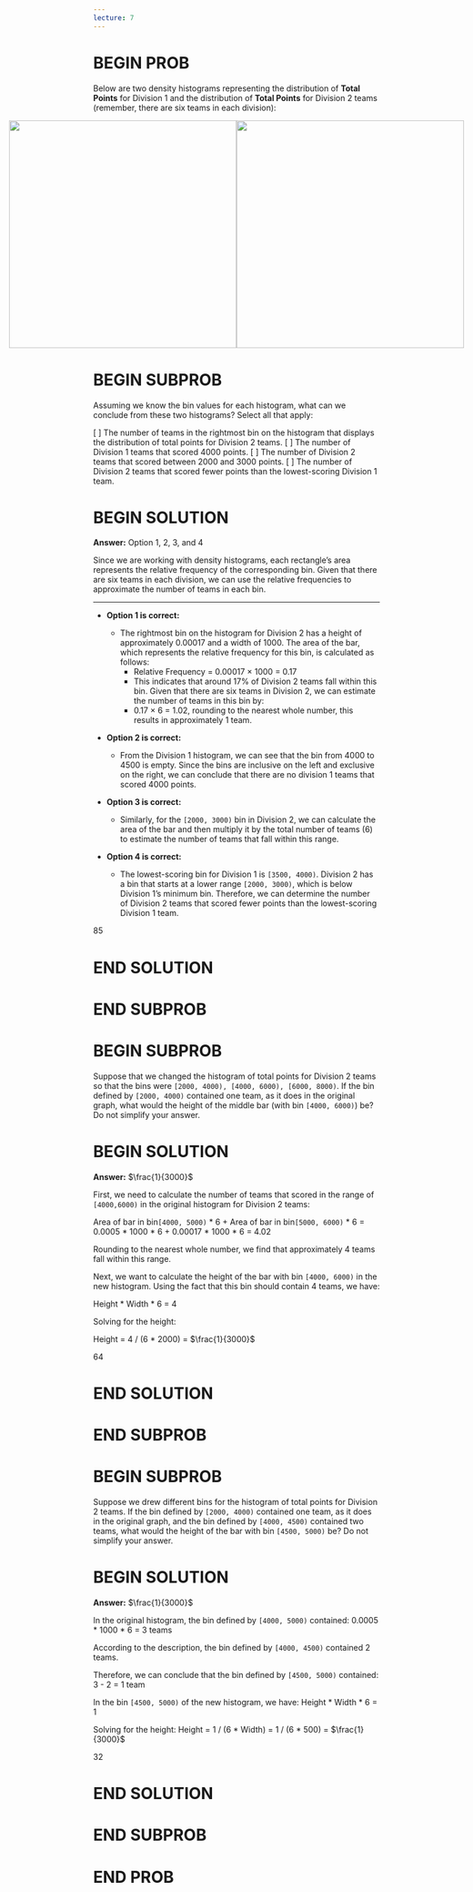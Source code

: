 ```yaml
---
lecture: 7
---
```


# BEGIN PROB

Below are two density histograms representing the distribution of **Total Points** for Division 1 and the distribution of **Total Points** for Division 2 teams (remember, there are six teams in each division):

<div style="display: flex; justify-content: center;">
  <img src="../assets/images/su24-midterm/d1_histogram.png" width="400">
  <img src="../assets/images/su24-midterm/d2_histogram.png" width="400">
</div>

# BEGIN SUBPROB

Assuming we know the bin values for each histogram, what can we conclude from these two histograms? Select all that apply:

[ ] The number of teams in the rightmost bin on the histogram that displays the distribution of total points for Division 2 teams.
[ ] The number of Division 1 teams that scored 4000 points.
[ ] The number of Division 2 teams that scored between 2000 and 3000 points.
[ ] The number of Division 2 teams that scored fewer points than the lowest-scoring Division 1 team.

# BEGIN SOLUTION

**Answer:** Option 1, 2, 3, and 4

Since we are working with density histograms, each rectangle’s area represents the relative frequency of the corresponding bin. Given that there are six teams in each division, we can use the relative frequencies to approximate the number of teams in each bin.

---

- **Option 1 is correct:**
  - The rightmost bin on the histogram for Division 2 has a height of approximately 0.00017 and a width of 1000. The area of the bar, which represents the relative frequency for this bin, is calculated as follows:
    - Relative Frequency = 0.00017 × 1000 = 0.17
    - This indicates that around 17% of Division 2 teams fall within this bin. Given that there are six teams in Division 2, we can estimate the number of teams in this bin by:
    - 0.17 × 6 = 1.02, rounding to the nearest whole number, this results in approximately 1 team.

- **Option 2 is correct:**
  - From the Division 1 histogram, we can see that the bin from 4000 to 4500 is empty. Since the bins are inclusive on the left and exclusive on the right, we can conclude that there are no division 1 teams that scored 4000 points.

- **Option 3 is correct:**
  - Similarly, for the `[2000, 3000)` bin in Division 2, we can calculate the area of the bar and then multiply it by the total number of teams (6) to estimate the number of teams that fall within this range.

- **Option 4 is correct:**
  - The lowest-scoring bin for Division 1 is `[3500, 4000)`. Division 2 has a bin that starts at a lower range `[2000, 3000)`, which is below Division 1’s minimum bin. Therefore, we can determine the number of Division 2 teams that scored fewer points than the lowest-scoring Division 1 team.

<average>85</average>

# END SOLUTION

# END SUBPROB

# BEGIN SUBPROB

Suppose that we changed the histogram of total points for Division 2 teams so that the bins were `[2000, 4000), [4000, 6000), [6000, 8000)`. If the bin defined by `[2000, 4000)` contained one team, as it does in the original graph, what would the height of the middle bar (with bin `[4000, 6000)`) be? Do not simplify your answer.

# BEGIN SOLUTION

**Answer:** $\frac{1}{3000}$

First, we need to calculate the number of teams that scored in the range of `[4000,6000)` in the original histogram for Division 2 teams:

Area of bar in bin`[4000, 5000)` * 6 + Area of bar in bin`[5000, 6000)` * 6 = 0.0005 * 1000 * 6 + 0.00017 * 1000 * 6 = 4.02

Rounding to the nearest whole number, we find that approximately 4 teams fall within this range.

Next, we want to calculate the height of the bar with bin `[4000, 6000)` in the new histogram. Using the fact that this bin should contain 4 teams, we have:

Height * Width * 6 = 4

Solving for the height:

Height = 4 / (6 * 2000) = $\frac{1}{3000}$

<average>64</average>

# END SOLUTION

# END SUBPROB

# BEGIN SUBPROB

Suppose we drew different bins for the histogram of total points for Division 2 teams. If the bin defined by `[2000, 4000)` contained one team, as it does in the original graph, and the bin defined by `[4000, 4500)` contained two teams, what would the height of the bar with bin `[4500, 5000)` be? Do not simplify your answer.

# BEGIN SOLUTION

**Answer:** $\frac{1}{3000}$

In the original histogram, the bin defined by `[4000, 5000)` contained: 0.0005 * 1000 * 6 = 3 teams  

According to the description, the bin defined by `[4000, 4500)` contained 2 teams.

Therefore, we can conclude that the bin defined by `[4500, 5000)` contained: 3 - 2 = 1 team  

In the bin `[4500, 5000)` of the new histogram, we have: Height * Width * 6 = 1

Solving for the height: Height = 1 / (6 * Width) = 1 / (6 * 500) = $\frac{1}{3000}$

<average>32</average>

# END SOLUTION

# END SUBPROB

# END PROB

